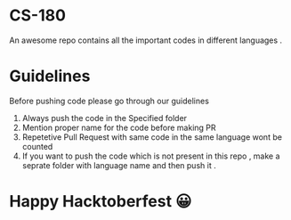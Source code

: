 # CS-180
An awesome repo contains all the important codes in different languages .

# Guidelines
Before pushing code please go through our guidelines
1. Always push the code in the Specified folder
2. Mention proper name for the code before making PR
3. Repetetive Pull Request with same code in the same language wont be counted
4. If you want to push the code which is not present in this repo , make a seprate folder with language name and then push it . 

# Happy Hacktoberfest 😀
